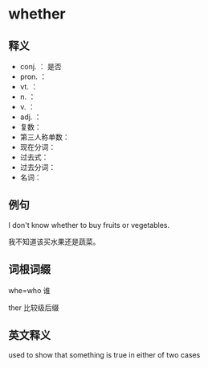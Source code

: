 # whether

## 释义

- conj. ：   是否
- pron. ：  
- vt. ：   
- n. ： 
- v. ： 
- adj. ： 
- 复数：  
- 第三人称单数：  
- 现在分词：  
- 过去式：  
- 过去分词：  
- 名词：  




## 例句

I don't know whether to buy fruits or vegetables.

我不知道该买水果还是蔬菜。

## 词根词缀

whe=who 谁

ther 比较级后缀




## 英文释义

used to show that something is true in either of two cases


